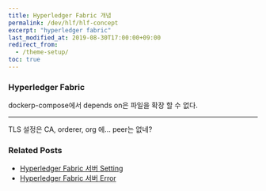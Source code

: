 ```yaml
---
title: Hyperledger Fabric 개념
permalink: /dev/hlf/hlf-concept
excerpt: "hyperledger fabric"
last_modified_at: 2019-08-30T17:00:00+09:00
redirect_from:
  - /theme-setup/
toc: true
---
```




### Hyperledger Fabric



dockerp-compose에서 depends on은 파일을 확장 할 수 없다.



----
TLS 설정은 CA, orderer, org 에...
peer는 없네?


### Related Posts
  * [Hyperledger Fabric 서버 Setting](http://127.0.0.1:4000/dev/hlf/hlf-OS_setting)
  * [Hyperledger Fabric 서버 Error](http://127.0.0.1:4000/dev/hlf/hlf-error)
